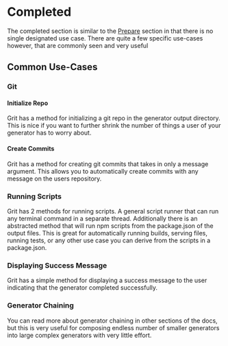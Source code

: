 # Completed

The completed section is similar to the [Prepare](create-generator/generator-file/prepare) section in that there is no single designated use case. There are quite a few specific use-cases however, that are commonly seen and very useful

## Common Use-Cases

### Git

#### Initialize Repo

Grit has a method for initializing a git repo in the generator output directory. This is nice if you want to further shrink the number of things a user of your generator has to worry about.

#### Create Commits

Grit has a method for creating git commits that takes in only a message argument. This allows you to automatically create commits with any message on the users repository.

### Running Scripts

Grit has 2 methods for running scripts. A general script runner that can run any terminal command in a separate thread. Additionally there is an abstracted method that will run npm scripts from the package.json of the output files. This is great for automatically running builds, serving files, running tests, or any other use case you can derive from the scripts in a package.json.

### Displaying Success Message

Grit has a simple method for displaying a success message to the user indicating that the generator completed successfully.

### Generator Chaining

You can read more about generator chaining in other sections of the docs, but this is very useful for composing endless number of smaller generators into large complex generators with very little effort.
